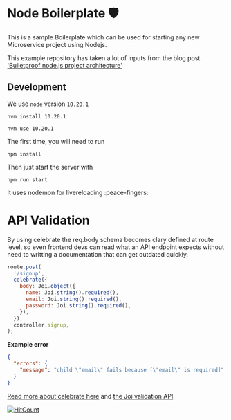 # Node Boilerplate 🛡️

This is a sample Boilerplate which can be used for starting any new Microservice project using Nodejs.

This example repository has taken a lot of inputs from the blog post ['Bulletproof node.js project architecture'](https://softwareontheroad.com/ideal-nodejs-project-structure?utm_source=github&utm_medium=readme)

## Development

We use `node` version `10.20.1`

```
nvm install 10.20.1
```

```
nvm use 10.20.1
```

The first time, you will need to run

```
npm install
```

Then just start the server with

```
npm run start
```

It uses nodemon for livereloading :peace-fingers:

# API Validation

By using celebrate the req.body schema becomes clary defined at route level, so even frontend devs can read what an API endpoint expects without need to writting a documentation that can get outdated quickly.

```js
route.post(
  '/signup',
  celebrate({
    body: Joi.object({
      name: Joi.string().required(),
      email: Joi.string().required(),
      password: Joi.string().required(),
    }),
  }),
  controller.signup,
);
```

**Example error**

```json
{
  "errors": {
    "message": "child \"email\" fails because [\"email\" is required]"
  }
}
```

[Read more about celebrate here](https://github.com/arb/celebrate) and [the Joi validation API](https://github.com/hapijs/joi/blob/v15.0.1/API.md)


[![HitCount](http://hits.dwyl.com/ajitfawade/node-boilerplate.svg)](http://hits.dwyl.com/ajitfawade/node-boilerplate)
